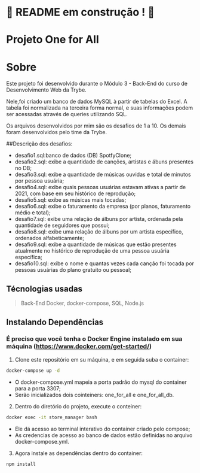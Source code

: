 # :construction: README em construção ! :construction:
# Projeto One for All

# Sobre
Este projeto foi desenvolvido durante o Módulo 3 - Back-End do curso de Desenvolvimento Web da Trybe.

Nele,foi criado um banco de dados MySQL à partir de tabelas do Excel. A tabela foi normalizada na terceira forma normal, e suas informações podem ser acessadas através de queries utilizando SQL.

Os arquivos desenvolvidos por mim são os desafios de 1 a 10. Os demais foram desenvolvidos pelo time da Trybe.

##Descrição dos desafios:
- desafio1.sql:banco de dados (DB) SpotfyClone;
- desafio2.sql: exibe a quantidade de canções, artistas e ábuns presentes no DB;
- desafio3.sql: exibe a quantidade de músicas ouvidas e total de minutos por pessoa usuária;
- desafio4.sql: exibe quais pessoas usuárias estavam ativas a partir de 2021, com base em seu histórico de reprodução;
- desafio5.sql: exibe as músicas mais tocadas;
- desafio6.sql: exibe o faturamento da empresa (por planos, faturamento médio e total);
- desafio7.sql: exibe uma relação de álbuns por artista, ordenada pela quantidade de seguidores que possui;
- desafio8.sql: exibe uma relação de álbuns por um artista específico, ordenados alfabeticamente;
- desafio9.sql: exibe a quantidade de músicas que estão presentes atualmente no histórico de reprodução de uma pessoa usuária específica;
- desafio10.sql: exibe o nome e quantas vezes cada canção foi tocada por pessoas usuárias do plano gratuito ou pessoal;

## Técnologias usadas

> Back-End
Docker, docker-compose, SQL, Node.js

## Instalando Dependências

### É preciso que você tenha o Docker Engine instalado em sua máquina (https://www.docker.com/get-started/)

1. Clone este repositório em su máquina, e em seguida suba o container:
```bash
docker-compose up -d
``` 
- O docker-compose.yml mapeia a porta padrão do mysql do container para a porta 3307;
- Serão inicializados dois cointeiners: one_for_all e  one_for_all_db.

2. Dentro do diretório do projeto, execute o conteiner:
```bash
docker exec -it store_manager bash
``` 
- Ele dá acesso ao terminal interativo do container criado pelo compose;
- As credencias de acesso ao banco de dados estão definidas no arquivo docker-compose.yml.

3. Agora instale as dependências dentro do container:
```bash
npm install
``` 
